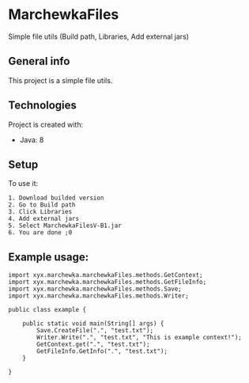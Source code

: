 # MarchewkaFiles
Simple file utils (Build path, Libraries, Add external jars)

## General info
This project is a simple file utils.
	
## Technologies
Project is created with:
* Java: 8
	
## Setup
To use it:
```
1. Download builded version
2. Go to Build path
3. Click Libraries
4. Add external jars
5. Select MarchewkaFilesV-B1.jar
6. You are done ;0
```
## Example usage: 
```
import xyx.marchewka.marchewkaFiles.methods.GetContext;
import xyx.marchewka.marchewkaFiles.methods.GetFileInfo;
import xyx.marchewka.marchewkaFiles.methods.Save;
import xyx.marchewka.marchewkaFiles.methods.Writer;

public class example {
	
	public static void main(String[] args) {
		Save.CreateFile(".", "test.txt");
		Writer.Write(".", "test.txt", "This is example context!");
		GetContext.get(".", "test.txt");
		GetFileInfo.GetInfo(".", "test.txt");
	}

}

```
